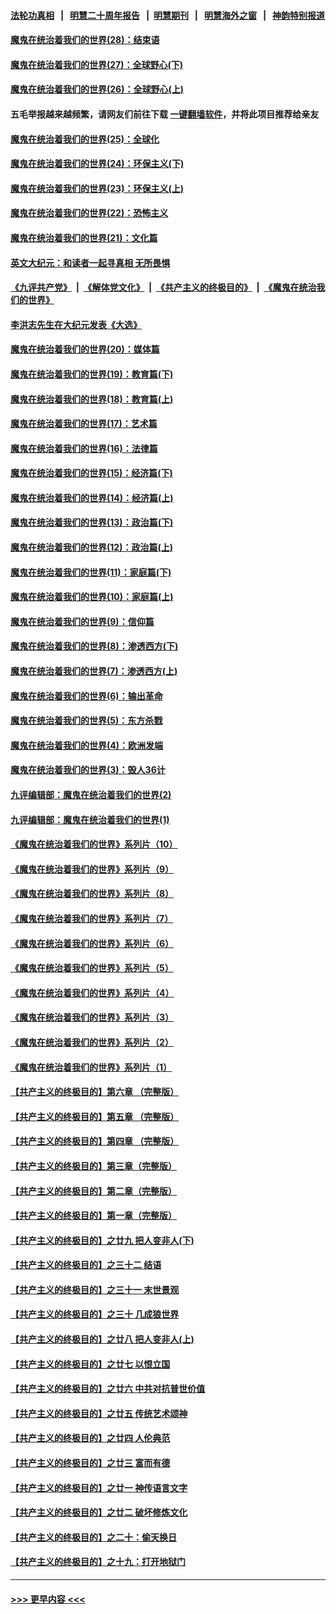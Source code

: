 #### [法轮功真相](https://github.com/gfw-breaker/truth/blob/master/README.md?t=0) &nbsp;&nbsp;|&nbsp;&nbsp; [明慧二十周年报告](https://github.com/gfw-breaker/mh-reports/blob/master/README.md?t=0) &nbsp;&nbsp;|&nbsp;&nbsp;[明慧期刊](https://github.com/gfw-breaker/mh-qikan) &nbsp;&nbsp;|&nbsp;&nbsp; [明慧海外之窗](https://github.com/gfw-breaker/mh-news/blob/master/README.md?t=0) &nbsp;&nbsp;|&nbsp;&nbsp; [神韵特别报道](https://github.com/gfw-breaker/mh-news/blob/master/shenyun.md?t=0)
#### [魔鬼在统治着我们的世界(28)：结束语](../pages/nsc422/n10936246.md?t=07110352) 
#### [魔鬼在统治着我们的世界(27)：全球野心(下)](../pages/nsc422/n10928319.md?t=07110352) 
#### [魔鬼在统治着我们的世界(26)：全球野心(上)](../pages/nsc422/n10900318.md?t=07110352) 
#### 五毛举报越来越频繁，请网友们前往下载 [一键翻墙软件](https://github.com/gfw-breaker/ssr-accounts)，并将此项目推荐给亲友
#### [魔鬼在统治着我们的世界(25)：全球化](../pages/nsc422/n10788205.md?t=07110352) 
#### [魔鬼在统治着我们的世界(24)：环保主义(下)](../pages/nsc422/n10695307.md?t=07110352) 
#### [魔鬼在统治着我们的世界(23)：环保主义(上)](../pages/nsc422/n10688613.md?t=07110352) 
#### [魔鬼在统治着我们的世界(22)：恐怖主义](../pages/nsc422/n10614727.md?t=07110352) 
#### [魔鬼在统治着我们的世界(21)：文化篇](../pages/nsc422/n10597706.md?t=07110352) 
#### [英文大纪元：和读者一起寻真相 无所畏惧](../pages/nsc422/n12542027.md?t=07110352) 
#### [《九评共产党》](https://github.com/begood0513/9ping.md/blob/master/README.md) &nbsp;|&nbsp; [《解体党文化》](../../../../jtdwh.md/blob/master/README.md)  &nbsp;|&nbsp; [《共产主义的终极目的》](../../../../gczydzjmd.md/blob/master/README.md) &nbsp;|&nbsp; [《魔鬼在统治我们的世界》](../../../../mgztzwmdsj.md/blob/master/README.md) 
#### [李洪志先生在大纪元发表《大选》](../pages/nsc422/n12534746.md?t=07110352) 
#### [魔鬼在统治着我们的世界(20)：媒体篇](../pages/nsc422/n10586579.md?t=07110352) 
#### [魔鬼在统治着我们的世界(19)：教育篇(下)](../pages/nsc422/n10564808.md?t=07110352) 
#### [魔鬼在统治着我们的世界(18)：教育篇(上)](../pages/nsc422/n10526970.md?t=07110352) 
#### [魔鬼在统治着我们的世界(17)：艺术篇](../pages/nsc422/n10499093.md?t=07110352) 
#### [魔鬼在统治着我们的世界(16)：法律篇](../pages/nsc422/n10485969.md?t=07110352) 
#### [魔鬼在统治着我们的世界(15)：经济篇(下)](../pages/nsc422/n10469975.md?t=07110352) 
#### [魔鬼在统治着我们的世界(14)：经济篇(上)](../pages/nsc422/n10457370.md?t=07110352) 
#### [魔鬼在统治着我们的世界(13)：政治篇(下)](../pages/nsc422/n10448270.md?t=07110352) 
#### [魔鬼在统治着我们的世界(12)：政治篇(上)](../pages/nsc422/n10444576.md?t=07110352) 
#### [魔鬼在统治着我们的世界(11)：家庭篇(下)](../pages/nsc422/n10440961.md?t=07110352) 
#### [魔鬼在统治着我们的世界(10)：家庭篇(上)](../pages/nsc422/n10435448.md?t=07110352) 
#### [魔鬼在统治着我们的世界(9)：信仰篇](../pages/nsc422/n10432159.md?t=07110352) 
#### [魔鬼在统治着我们的世界(8)：渗透西方(下)](../pages/nsc422/n10429603.md?t=07110352) 
#### [魔鬼在统治着我们的世界(7)：渗透西方(上)](../pages/nsc422/n10426013.md?t=07110352) 
#### [魔鬼在统治着我们的世界(6)：输出革命](../pages/nsc422/n10421536.md?t=07110352) 
#### [魔鬼在统治着我们的世界(5)：东方杀戮](../pages/nsc422/n10417707.md?t=07110352) 
#### [魔鬼在统治着我们的世界(4)：欧洲发端](../pages/nsc422/n10414890.md?t=07110352) 
#### [魔鬼在统治着我们的世界(3)：毁人36计](../pages/nsc422/n10411583.md?t=07110352) 
#### [九评编辑部：魔鬼在统治着我们的世界(2)](../pages/nsc422/n10410036.md?t=07110352) 
#### [九评编辑部：魔鬼在统治着我们的世界(1)](../pages/nsc422/n10406825.md?t=07110352) 
#### [《魔鬼在统治着我们的世界》系列片（10）](../pages/nsc422/n12292670.md?t=07110352) 
#### [《魔鬼在统治着我们的世界》系列片（9）](../pages/nsc422/n12290859.md?t=07110352) 
#### [《魔鬼在统治着我们的世界》系列片（8）](../pages/nsc422/n12287445.md?t=07110352) 
#### [《魔鬼在统治着我们的世界》系列片（7）](../pages/nsc422/n12283425.md?t=07110352) 
#### [《魔鬼在统治着我们的世界》系列片（6）](../pages/nsc422/n12282314.md?t=07110352) 
#### [《魔鬼在统治着我们的世界》系列片（5）](../pages/nsc422/n12281419.md?t=07110352) 
#### [《魔鬼在统治着我们的世界》系列片（4）](../pages/nsc422/n12274024.md?t=07110352) 
#### [《魔鬼在统治着我们的世界》系列片（3）](../pages/nsc422/n12271322.md?t=07110352) 
#### [《魔鬼在统治着我们的世界》系列片（2）](../pages/nsc422/n12269049.md?t=07110352) 
#### [《魔鬼在统治着我们的世界》系列片（1）](../pages/nsc422/n12267575.md?t=07110352) 
#### [【共产主义的终极目的】第六章 （完整版）](../pages/nsc422/n11428913.md?t=07110352) 
#### [【共产主义的终极目的】第五章 （完整版）](../pages/nsc422/n11428912.md?t=07110352) 
#### [【共产主义的终极目的】第四章 （完整版）](../pages/nsc422/n11428907.md?t=07110352) 
#### [【共产主义的终极目的】第三章（完整版）](../pages/nsc422/n11428848.md?t=07110352) 
#### [【共产主义的终极目的】第二章（完整版）](../pages/nsc422/n11428831.md?t=07110352) 
#### [【共产主义的终极目的】第一章（完整版）](../pages/nsc422/n11417651.md?t=07110352) 
#### [【共产主义的终极目的】之廿九 把人变非人(下)](../pages/nsc422/n11344140.md?t=07110352) 
#### [【共产主义的终极目的】之三十二 结语](../pages/nsc422/n11360535.md?t=07110352) 
#### [【共产主义的终极目的】之三十一 末世景观](../pages/nsc422/n11351129.md?t=07110352) 
#### [【共产主义的终极目的】之三十 几成狼世界](../pages/nsc422/n11348280.md?t=07110352) 
#### [【共产主义的终极目的】之廿八 把人变非人(上)](../pages/nsc422/n11340492.md?t=07110352) 
#### [【共产主义的终极目的】之廿七 以恨立国](../pages/nsc422/n11336944.md?t=07110352) 
#### [【共产主义的终极目的】之廿六 中共对抗普世价值](../pages/nsc422/n11324785.md?t=07110352) 
#### [【共产主义的终极目的】之廿五 传统艺术颂神](../pages/nsc422/n11296396.md?t=07110352) 
#### [【共产主义的终极目的】之廿四 人伦典范](../pages/nsc422/n11296397.md?t=07110352) 
#### [【共产主义的终极目的】之廿三 富而有德](../pages/nsc422/n11283598.md?t=07110352) 
#### [【共产主义的终极目的】之廿一 神传语言文字](../pages/nsc422/n11263265.md?t=07110352) 
#### [【共产主义的终极目的】之廿二 破坏修炼文化](../pages/nsc422/n11245728.md?t=07110352) 
#### [【共产主义的终极目的】之二十：偷天换日](../pages/nsc422/n11238846.md?t=07110352) 
#### [【共产主义的终极目的】之十九：打开地狱门](../pages/nsc422/n11206376.md?t=07110352) 

----
#### [ >>> 更早内容 <<< ](../indexes/nsc422-earlier.md)
